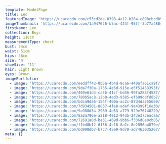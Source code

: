 ```yaml
---
template: ModelPage
title: Leo
featuredImage: 'https://ucarecdn.com/c53cd2de-0398-4a12-b204-c898cbcd0976/'
imageThumbnail: 'https://ucarecdn.com/1a947626-b5ac-424f-95ff-3b77a4804142/'
firstName: Leo
collection: Boys
height: 110cm
measurementType: chest
bust: 54cm
waist: 51cm
hips: 56cm
size: '4'
shoeSize: '11'
hair: Light Brown
eyes: Brown
imagePortfolio:
  - image: 'https://ucarecdn.com/eeddff42-0b5a-4b4d-9ca6-440afa61ca9f/'
  - image: 'https://ucarecdn.com/9da7f30a-1755-4e5d-915e-e5f51453393f/'
  - image: 'https://ucarecdn.com/469e61d4-ca56-41cf-bd36-99fa283f4587/'
  - image: 'https://ucarecdn.com/780b5ac8-12b0-4ed3-9385-ef609ddfd8b7/'
  - image: 'https://ucarecdn.com/bdca9da6-154f-460a-ac2c-87d4da255669/'
  - image: 'https://ucarecdn.com/7d934501-8837-4fe8-adaf-9e4399f16e30/'
  - image: 'https://ucarecdn.com/9a988d34-2989-4e53-a779-529e76748229/'
  - image: 'https://ucarecdn.com/8a2a796e-a218-4e12-94db-243e373eacaa/'
  - image: 'https://ucarecdn.com/72691a0d-be31-469d-9bb6-f336d8a0cb85/'
  - image: 'https://ucarecdn.com/f1bd0b12-6156-4c18-8a2c-8e2856b4879e/'
  - image: 'https://ucarecdn.com/bd990db7-b7c7-45e9-9d70-ad7463035267/'
meta: {}
---
```



